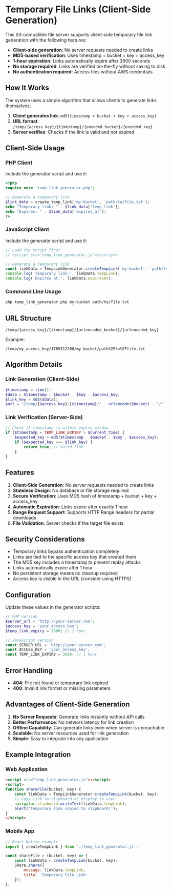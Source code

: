 # Temporary File Links (Client-Side Generation)

This S3-compatible file server supports client-side temporary file link generation with the following features:

- **Client-side generation**: No server requests needed to create links
- **MD5-based verification**: Uses timestamp + bucket + key + access_key
- **1-hour expiration**: Links automatically expire after 3600 seconds
- **No storage required**: Links are verified on-the-fly without saving to disk
- **No authentication required**: Access files without AWS credentials

## How It Works

The system uses a simple algorithm that allows clients to generate links themselves:

1. **Client generates link**: `md5(timestamp + bucket + key + access_key)`
2. **URL format**: `/temp/{access_key}/{timestamp}/{encoded_bucket}/{encoded_key}`
3. **Server verifies**: Checks if the link is valid and not expired

## Client-Side Usage

### PHP Client

Include the generator script and use it:

```php
<?php
require_once 'temp_link_generator.php';

// Generate a temporary link
$link_data = create_temp_link('my-bucket', 'path/to/file.txt');
echo "Temporary link: " . $link_data['temp_link'];
echo "Expires: " . $link_data['expires_at'];
?>
```

### JavaScript Client

Include the generator script and use it:

```javascript
// Load the script first
// <script src="temp_link_generator.js"></script>

// Generate a temporary link
const linkData = TempLinkGenerator.createTempLink('my-bucket', 'path/to/file.txt');
console.log('Temporary link:', linkData.tempLink);
console.log('Expires at:', linkData.expiresAt);
```

### Command Line Usage

```bash
php temp_link_generator.php my-bucket path/to/file.txt
```

## URL Structure

```
/temp/{access_key}/{timestamp}/{urlencoded_bucket}/{urlencoded_key}
```

Example:
```
/temp/my_access_key/1705312200/my-bucket/path%2Fto%2Ffile.txt
```

## Algorithm Details

### Link Generation (Client-Side)
```php
$timestamp = time();
$data = $timestamp . $bucket . $key . $access_key;
$link_key = md5($data);
$url = "/temp/{$access_key}/{$timestamp}/" . urlencode($bucket) . "/" . urlencode($key);
```

### Link Verification (Server-Side)
```php
// Check if timestamp is within expiry window
if ($timestamp + TEMP_LINK_EXPIRY > $current_time) {
    $expected_key = md5($timestamp . $bucket . $key . $access_key);
    if ($expected_key === $link_key) {
        return true; // Valid link
    }
}
```

## Features

1. **Client-Side Generation**: No server requests needed to create links
2. **Stateless Design**: No database or file storage required
3. **Secure Verification**: Uses MD5 hash of timestamp + bucket + key + access_key
4. **Automatic Expiration**: Links expire after exactly 1 hour
5. **Range Request Support**: Supports HTTP Range headers for partial downloads
6. **File Validation**: Server checks if the target file exists

## Security Considerations

- Temporary links bypass authentication completely
- Links are tied to the specific access key that created them
- The MD5 key includes a timestamp to prevent replay attacks
- Links automatically expire after 1 hour
- No persistent storage means no cleanup required
- Access key is visible in the URL (consider using HTTPS)

## Configuration

Update these values in the generator scripts:

```php
// PHP version
$server_url = 'http://your-server.com';
$access_key = 'your_access_key';
$temp_link_expiry = 3600; // 1 hour
```

```javascript
// JavaScript version
const SERVER_URL = 'http://your-server.com';
const ACCESS_KEY = 'your_access_key';
const TEMP_LINK_EXPIRY = 3600; // 1 hour
```

## Error Handling

- **404**: File not found or temporary link expired
- **400**: Invalid link format or missing parameters

## Advantages of Client-Side Generation

1. **No Server Requests**: Generate links instantly without API calls
2. **Better Performance**: No network latency for link creation
3. **Offline Capability**: Can generate links even when server is unreachable
4. **Scalable**: No server resources used for link generation
5. **Simple**: Easy to integrate into any application

## Example Integration

### Web Application
```html
<script src="temp_link_generator.js"></script>
<script>
function shareFile(bucket, key) {
    const linkData = TempLinkGenerator.createTempLink(bucket, key);
    // Copy link to clipboard or display to user
    navigator.clipboard.writeText(linkData.tempLink);
    alert('Temporary link copied to clipboard!');
}
</script>
```

### Mobile App
```javascript
// React Native example
import { createTempLink } from './temp_link_generator.js';

const shareFile = (bucket, key) => {
    const linkData = createTempLink(bucket, key);
    Share.share({
        message: linkData.tempLink,
        title: 'Temporary File Link'
    });
};
```